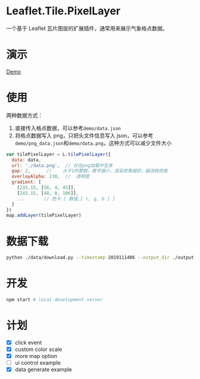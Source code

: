 # Leaflet.Tile.PixelLayer

一个基于 Leaflet 瓦片图层的扩展插件，通常用来展示气象格点数据。

# 演示

[Demo](https://kael.top/Leaflet.Tile.PixelLayer/demo/)

# 使用

两种数据方式：

1. 直接传入格点数据，可以参考`demo/data.json`
2. 将格点数据写入 png，只把头文件信息写入 json，可以参考`demo/png_data.json`和`demo/data.png`，这种方式可以减少文件大小

```js
var tilePixelLayer = L.tilePixelLayer({
  data: data,
  url: './data.png',  // 仅在png加载中生效
  gap: 2,      //    大于1的整数，数字越小，渲染效果越好，越消耗性能
  overlayAlpha: 230,  //  透明度
  gradient: [
    [233.15, [56, 4, 45]],
    [243.15, [48, 0, 106]],
    ...       // 色卡 [ 数值,[ r, g, b ] ]
  ]
})
map.addLayer(tilePixelLayer)
```

# 数据下载

```bash
python ./data/download.py --timestamp 2019111406 --output_dir ./output
```

# 开发

```bash
npm start # local development server
```

# 计划

- [x] click event
- [x] custom color scale
- [x] more map option
- [ ] ui control example
- [x] data generate example
